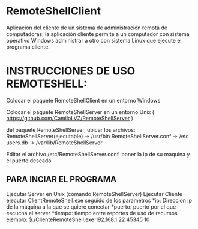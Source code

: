 # RemoteShellClient
Aplicación del cliente de un sistema de administración remota de computadoras, la aplicación cliente permite a un computador con sistema operativo Windows administrar a otro con sistema Linux que ejecute el programa cliente.

# INSTRUCCIONES DE USO REMOTESHELL:

Colocar el paquete RemoteShellClient en un entorno Windows

Colocar el paquete RemoteShellServer en un entorno Unix
( https://github.com/CamiloLVZ/RemoteShellServer )

del paquete RemoteShellServer, ubicar los archivos:
RemoteShellServer(ejecutable) -> /usr/bin
RemoteShellServer.conf -> /etc
users.db -> /var/lib/RemoteShellServer

Editar el archivo /etc/RemoteShellServer.conf, poner la ip de su maquina y el puerto deseado


##  PARA INCIAR EL PROGRAMA
Ejecutar Server en Unix (comando RemoteShellServer)
Ejecutar Cliente ejecutar ClientRemoteShell.exe seguido de los parametros <ip> <puerto> <tiempo>
*ip: Direccion ip de la máquina a la que se quiere conectar
*puerto: puerto por el que escucha el server
*tiempo: tiempo entre reportes de uso de recursos
ejemplo:
$./ClienteRemoteShell.exe 192.168.1.22 45345 10
